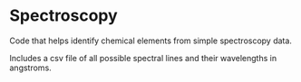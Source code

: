 # Spectroscopy
Code that helps identify chemical elements from simple spectroscopy data.

Includes a csv file of all possible spectral lines and their wavelengths in angstroms.
